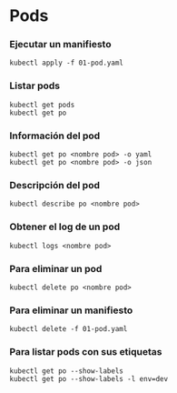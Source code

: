 # Pods

### Ejecutar un manifiesto

```
kubectl apply -f 01-pod.yaml
```

### Listar pods

```
kubectl get pods
kubectl get po
```

### Información del pod

```
kubectl get po <nombre pod> -o yaml
kubectl get po <nombre pod> -o json
```

### Descripción del pod

```
kubectl describe po <nombre pod>
```

### Obtener el log de un pod

```
kubectl logs <nombre pod>
```

### Para eliminar un pod

```
kubectl delete po <nombre pod>
```

### Para eliminar un manifiesto

```
kubectl delete -f 01-pod.yaml
```

### Para listar pods con sus etiquetas

```
kubectl get po --show-labels
kubectl get po --show-labels -l env=dev
```

